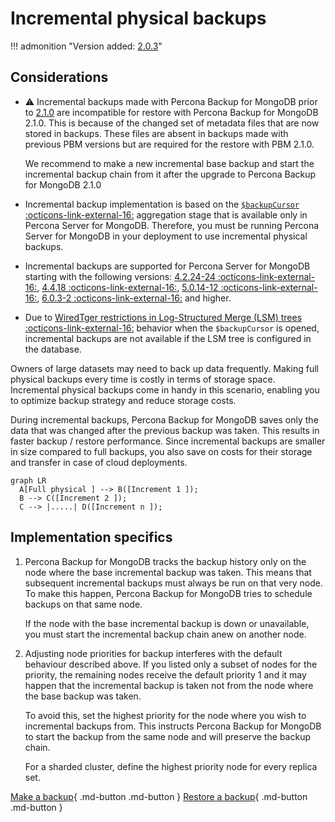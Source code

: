 # Incremental physical backups

!!! admonition "Version added: [2.0.3](../release-notes/2.0.3.md)"

## Considerations

* :warning: Incremental backups made with Percona Backup for MongoDB prior to [2.1.0](../release-notes/2.1.0.md) are incompatible for restore with Percona Backup for MongoDB 2.1.0. This is because of the changed set of metadata files that are now stored in backups. These files are absent in backups made with previous PBM versions but are required for the restore with PBM 2.1.0.

    We recommend to make a new incremental base backup and start the incremental backup chain from it after the upgrade to Percona Backup for MongoDB 2.1.0 

* Incremental backup implementation is based on the [`$backupCursor` :octicons-link-external-16:](https://docs.percona.com/percona-server-for-mongodb/latest/backup-cursor.html) aggregation stage that is available only in Percona Server for MongoDB. Therefore, you must be running Percona Server for MongoDB in your deployment to use incremental physical backups.
* Incremental backups are supported for Percona Server for MongoDB starting with the following versions: [4.2.24-24 :octicons-link-external-16:](https://docs.percona.com/percona-server-for-mongodb/4.2/release_notes/4.2.24-24.html), [4.4.18 :octicons-link-external-16:](https://docs.percona.com/percona-server-for-mongodb/4.4/release_notes/4.4.18-18.html), [5.0.14-12 :octicons-link-external-16:](https://docs.percona.com/percona-server-for-mongodb/5.0/release_notes/5.0.14-12.html), [6.0.3-2 :octicons-link-external-16:](https://docs.percona.com/percona-server-for-mongodb/6.0/release_notes/6.0.3-2.html) and higher. 
* Due to [WiredTger restrictions in Log-Structured Merge (LSM) trees :octicons-link-external-16:](https://source.wiredtiger.com/develop/backup.html#backup_incremental-block) behavior when the `$backupCursor` is opened, incremental backups are not available if the LSM tree is configured in the database.

Owners of large datasets may need to back up data frequently. Making full physical backups every time is costly in terms of storage space. Incremental physical backups come in handy in this scenario, enabling you to optimize backup strategy and reduce storage costs.

During incremental backups, Percona Backup for MongoDB saves only the data that was changed after the previous backup was taken. This results in faster backup / restore performance. Since incremental backups are smaller in size compared to full backups, you also save on costs for their storage and transfer in case of cloud deployments.

```mermaid
graph LR
  A[Full physical ] --> B([Increment 1 ]);
  B --> C([Increment 2 ]);
  C --> |.....| D([Increment n ]);
```

## Implementation specifics

1. Percona Backup for MongoDB tracks the backup history only on the node where the base incremental backup was taken. This means that subsequent incremental backups must always be run on that very node. To make this happen, Percona Backup for MongoDB tries to schedule backups on that same node.

    If the node with the base incremental backup is down or unavailable, you must start the incremental backup chain anew on another node.

2. Adjusting node priorities for backup interferes with the default behaviour described above. If you listed only a subset of nodes for the priority, the remaining nodes receive the default priority 1 and it may happen that the incremental backup is taken not from the node where the base backup was taken.

   To avoid this, set the highest priority for the node where you wish to incremental backups from. This instructs Percona Backup for MongoDB to start the backup from the same node and will preserve the backup chain. 

   For a sharded cluster, define the highest priority node for every replica set.  

[Make a backup](../usage/start-backup.md){ .md-button .md-button }
[Restore a backup](../usage/restore.md){ .md-button .md-button }

